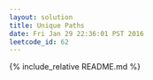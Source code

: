 ```yaml
---
layout: solution
title: Unique Paths
date: Fri Jan 29 22:36:01 PST 2016
leetcode_id: 62
---
```

{% include_relative README.md %}
